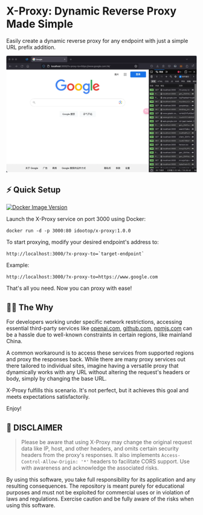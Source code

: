 # X-Proxy: Dynamic Reverse Proxy Made Simple

Easily create a dynamic reverse proxy for any endpoint with just a simple URL prefix addition.

![](demo.webp)

## ⚡️ Quick Setup

[![Docker Image Version](https://img.shields.io/docker/v/idootop/x-proxy?color=%23086DCD&label=docker%20image)](https://hub.docker.com/r/idootop/x-proxy)

Launch the X-Proxy service on port 3000 using Docker:

```shell
docker run -d -p 3000:80 idootop/x-proxy:1.0.0
```

To start proxying, modify your desired endpoint's address to:

```shell
http://localhost:3000/?x-proxy-to=`target-endpoint`
```

Example:

```shell
http://localhost:3000/?x-proxy-to=https://www.google.com
```

That's all you need. Now you can proxy with ease!

## 👨‍💻 The Why

For developers working under specific network restrictions, accessing essential third-party services like [openai.com](https://openai.com/), [github.com](https://github.com), [npmjs.com](https://www.npmjs.com/) can be a hassle due to well-known constraints in certain regions, like mainland China.

A common workaround is to access these services from supported regions and proxy the responses back. While there are many proxy services out there tailored to individual sites, imagine having a versatile proxy that dynamically works with any URL without altering the request's headers or body, simply by changing the base URL.

X-Proxy fulfills this scenario. It's not perfect, but it achieves this goal and meets expectations satisfactorily.

Enjoy!

## 🚨 DISCLAIMER

> Please be aware that using X-Proxy may change the original request data like IP, host, and other headers, and omits certain security headers from the proxy's responses. It also implements `Access-Control-Allow-Origin: '*'` headers to facilitate CORS support. Use with awareness and acknowledge the associated risks.

By using this software, you take full responsibility for its application and any resulting consequences. The repository is meant purely for educational purposes and must not be exploited for commercial uses or in violation of laws and regulations. Exercise caution and be fully aware of the risks when using this software.

